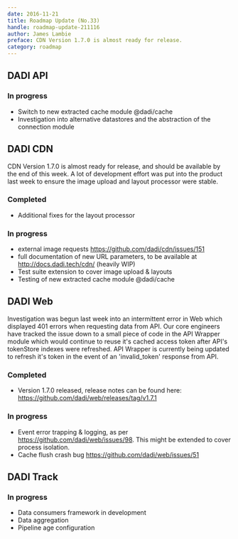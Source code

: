 ```yaml
---
date: 2016-11-21
title: Roadmap Update (No.33)
handle: roadmap-update-211116
author: James Lambie
preface: CDN Version 1.7.0 is almost ready for release.
category: roadmap
---
```


## DADI API

### In progress

* Switch to new extracted cache module @dadi/cache
* Investigation into alternative datastores and the abstraction of the connection module

## DADI CDN

CDN Version 1.7.0 is almost ready for release, and should be available by the end of this week. A lot of development effort was put into the product last week to ensure the image upload and layout processor were stable.

### Completed

* Additional fixes for the layout processor

### In progress

* external image requests https://github.com/dadi/cdn/issues/151
* full documentation of new URL parameters, to be available at http://docs.dadi.tech/cdn/ (heavily WIP)
* Test suite extension to cover image upload & layouts
* Testing of new extracted cache module @dadi/cache

## DADI Web

Investigation was begun last week into an intermittent error in Web which displayed 401 errors when requesting data from API. Our core engineers have tracked the issue down to a small piece of code in the API Wrapper module which would continue to reuse it's cached access token after API's tokenStore indexes were refreshed. API Wrapper is currently being updated to refresh it's token in the event of an 'invalid_token' response from API.

### Completed

* Version 1.7.0 released, release notes can be found here: https://github.com/dadi/web/releases/tag/v1.7.1

### In progress

* Event error trapping & logging, as per https://github.com/dadi/web/issues/98. This might be extended to cover
process isolation.
* Cache flush crash bug https://github.com/dadi/web/issues/51

## DADI Track

### In progress

* Data consumers framework in development
* Data aggregation
* Pipeline age configuration
